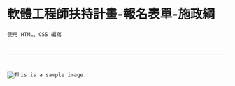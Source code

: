 # 軟體工程師扶持計畫-報名表單-施政綱

<code>使用 HTML、CSS 編寫

- - -
![](/Sign-up/Sign-up.png "This is a sample image.")
